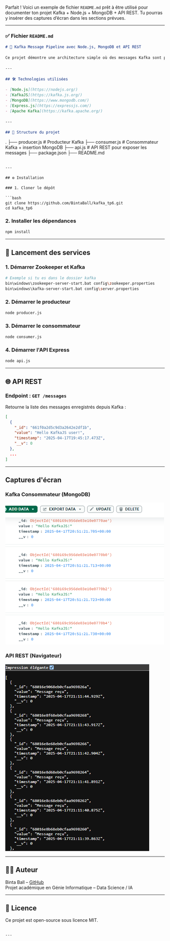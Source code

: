 Parfait ! Voici un exemple de fichier `README.md` prêt à être utilisé pour documenter ton projet Kafka + Node.js + MongoDB + API REST. Tu pourras y insérer des captures d’écran dans les sections prévues.

---

### ✅ Fichier `README.md`

```markdown
# 📡 Kafka Message Pipeline avec Node.js, MongoDB et API REST

Ce projet démontre une architecture simple où des messages Kafka sont produits, consommés, enregistrés dans une base de données MongoDB, puis exposés via une API REST avec Express.js.

---

## 🛠️ Technologies utilisées

- [Node.js](https://nodejs.org/)
- [KafkaJS](https://kafka.js.org/)
- [MongoDB](https://www.mongodb.com/)
- [Express.js](https://expressjs.com/)
- [Apache Kafka](https://kafka.apache.org/)

---

## 📁 Structure du projet

```
.
├── producer.js         # Producteur Kafka
├── consumer.js         # Consommateur Kafka + insertion MongoDB
├── api.js              # API REST pour exposer les messages
├── package.json
├── README.md
```

---

## ⚙️ Installation

### 1. Cloner le dépôt

```bash
git clone https://github.com/BintaBall/kafka_tp6.git
cd kafka_tp6
```

### 2. Installer les dépendances

```bash
npm install
```

---

## 🚀 Lancement des services

### 1. Démarrer Zookeeper et Kafka

```bash
# Exemple si tu es dans le dossier kafka
bin\windows\zookeeper-server-start.bat config\zookeeper.properties
bin\windows\kafka-server-start.bat config\server.properties
```

### 2. Démarrer le producteur

```bash
node producer.js
```

### 3. Démarrer le consommateur

```bash
node consumer.js
```

### 4. Démarrer l'API Express

```bash
node api.js
```

---

## 🌐 API REST

### Endpoint : `GET /messages`

Retourne la liste des messages enregistrés depuis Kafka :

```json
[
  {
    "_id": "661f0a2d5c9d3a2642e2df1b",
    "value": "Hello KafkaJS user!",
    "timestamp": "2025-04-17T19:45:17.473Z",
    "__v": 0
  },
  ...
]
```

---

## Captures d'écran


### Kafka Consommateur (MongoDB)

![Consommateur Kafka](images/consumer.png)

###  API REST (Navigateur)

![API REST](images/api.png)




---

## 👩‍💻 Auteur

Binta Ball – [GitHub](https://github.com/BintaBall)  
Projet académique en Génie Informatique – Data Science / IA

---

## 📄 Licence

Ce projet est open-source sous licence MIT.
```

---
